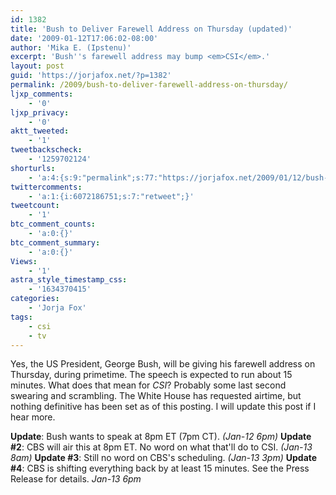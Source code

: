 ```yaml
---
id: 1382
title: 'Bush to Deliver Farewell Address on Thursday (updated)'
date: '2009-01-12T17:06:02-08:00'
author: 'Mika E. (Ipstenu)'
excerpt: 'Bush''s farewell address may bump <em>CSI</em>.'
layout: post
guid: 'https://jorjafox.net/?p=1382'
permalink: /2009/bush-to-deliver-farewell-address-on-thursday/
ljxp_comments:
    - '0'
ljxp_privacy:
    - '0'
aktt_tweeted:
    - '1'
tweetbackscheck:
    - '1259702124'
shorturls:
    - 'a:4:{s:9:"permalink";s:77:"https://jorjafox.net/2009/01/12/bush-to-deliver-farewell-address-on-thursday/";s:7:"tinyurl";s:25:"http://tinyurl.com/8ybsdb";s:4:"isgd";s:18:"http://is.gd/5349A";s:5:"bitly";s:20:"http://bit.ly/6wLg4T";}'
twittercomments:
    - 'a:1:{i:6072186751;s:7:"retweet";}'
tweetcount:
    - '1'
btc_comment_counts:
    - 'a:0:{}'
btc_comment_summary:
    - 'a:0:{}'
Views:
    - '1'
astra_style_timestamp_css:
    - '1634370415'
categories:
    - 'Jorja Fox'
tags:
    - csi
    - tv
---
```


Yes, the US President, George Bush, will be giving his farewell address on Thursday, during primetime.  The speech is expected to run about 15 minutes.  What does that mean for <em>CSI</em>? Probably some last second swearing and scrambling.  The White House has requested airtime, but nothing definitive has been set as of this posting. I will update this post if I hear more.

<strong>Update</strong>: Bush wants to speak at 8pm ET (7pm CT). <em>(Jan-12 6pm) </em>
<strong>Update #2</strong>: CBS will air this at 8pm ET.  No word on what that'll do to CSI. <em>(Jan-13 8am) </em>
<strong>Update #3</strong>: Still no word on CBS's scheduling. <em>(Jan-13 3pm) </em>
<strong>Update #4</strong>: CBS is shifting everything back by at least 15 minutes. See the Press Release for details. <em>Jan-13 6pm</em>
